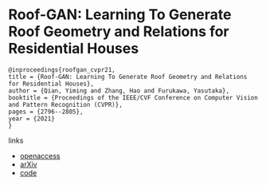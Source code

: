 # Roof-GAN: Learning To Generate Roof Geometry and Relations for Residential Houses

```
@inproceedings{roofgan_cvpr21,
title = {Roof-GAN: Learning To Generate Roof Geometry and Relations for Residential Houses},
author = {Qian, Yiming and Zhang, Hao and Furukawa, Yasutaka},
booktitle = {Proceedings of the IEEE/CVF Conference on Computer Vision and Pattern Recognition (CVPR)},
pages = {2796--2805},
year = {2021}
}
```
links
- [openaccess](http://openaccess.thecvf.com//content/CVPR2021/html/Qian_Roof-GAN_Learning_To_Generate_Roof_Geometry_and_Relations_for_Residential_CVPR_2021_paper.html)
- [arXiv](https://arxiv.org/abs/2012.09340)
- [code](https://github.com/yi-ming-qian/roofgan)
